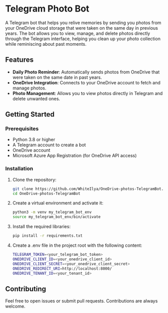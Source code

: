 # Telegram Photo Bot

A Telegram bot that helps you relive memories by sending you photos from your OneDrive cloud storage that were taken on the same day in previous years. The bot allows you to view, manage, and delete photos directly through the Telegram interface, helping you clean up your photo collection while reminiscing about past moments.

## Features

- **Daily Photo Reminder**: Automatically sends photos from OneDrive that were taken on the same date in past years.
- **OneDrive Integration**: Connects to your OneDrive account to fetch and manage photos.
- **Photo Management**: Allows you to view photos directly in Telegram and delete unwanted ones.

## Getting Started

### Prerequisites

- Python 3.8 or higher
- A Telegram account to create a bot
- OneDrive account
- Microsoft Azure App Registration (for OneDrive API access)

### Installation

1. Clone the repository:
   ```bash
   git clone https://github.com/WhiteIlya/OneDrive-photos-TelegramBot.git
   cd OneDrive-photos-TelegramBot

2. Create a virtual environment and activate it:
    ```bash
    python3 -m venv my_telegram_bot_env
    source my_telegram_bot_env/bin/activate

3. Install the required libraries:
    ```bash
    pip install -r requirements.txt

4. Create a .env file in the project root with the following content:
    ```bash
    TELEGRAM_TOKEN=<your_telegram_bot_token>
    ONEDRIVE_CLIENT_ID=<your_onedrive_client_id>
    ONEDRIVE_CLIENT_SECRET=<your_onedrive_client_secret>
    ONEDRIVE_REDIRECT_URI=http://localhost:8000/
    ONEDRIVE_TENANT_ID=<your_tenant_id>


## Contributing

Feel free to open issues or submit pull requests. Contributions are always welcome.
